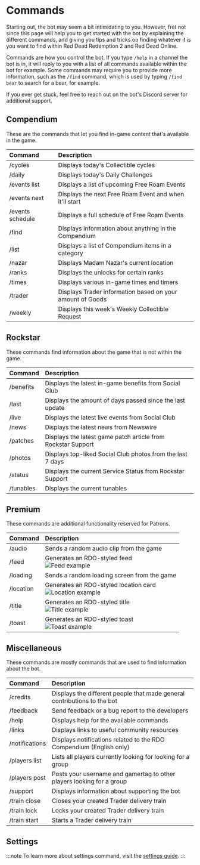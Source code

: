 # Commands

Starting out, the bot may seem a bit intimidating to you. However, fret not since this page will help you to get started with the bot by explaining the different commands,
and giving you tips and tricks on finding whatever it is you want to find within Red Dead Redemption 2 and Red Dead Online.

Commands are how you control the bot. If you type `/help` in a channel the bot is in, it will reply to you with a list of all commands available within the bot for example.
Some commands may require you to provide more information, such as the `/find` command, which is used by typing `/find bear` to search for a bear, for example.

If you ever get stuck, feel free to reach out on the bot's Discord server for additional support.

## Compendium

These are the commands that let you find in-game content that's available in the game.

| Command          | Description                                               |
| :--------------- | :-------------------------------------------------------- |
| /cycles          | Displays today's Collectible cycles                       |
| /daily           | Displays today's Daily Challenges                         |
| /events list     | Displays a list of upcoming Free Roam Events              |
| /events next     | Displays the next Free Roam Event and when it'll start    |
| /events schedule | Displays a full schedule of Free Roam Events              |
| /find            | Displays information about anything in the Compendium     |
| /list            | Displays a list of Compendium items in a category         |
| /nazar           | Displays Madam Nazar's current location                   |
| /ranks           | Displays the unlocks for certain ranks                    |
| /times           | Displays various in-game times and timers                 |
| /trader          | Displays Trader information based on your amount of Goods |
| /weekly          | Displays this week's Weekly Collectible Request           |

## Rockstar

These commands find information about the game that is not within the game.

| Command   | Description                                                  |
| :-------- | :----------------------------------------------------------- |
| /benefits | Displays the latest in-game benefits from Social Club        |
| /last     | Displays the amount of days passed since the last update     |
| /live     | Displays the latest live events from Social Club             |
| /news     | Displays the latest news from Newswire                       |
| /patches  | Displays the latest game patch article from Rockstar Support |
| /photos   | Displays top-liked Social Club photos from the last 7 days   |
| /status   | Displays the current Service Status from Rockstar Support    |
| /tunables | Displays the current tunables                                |

## Premium

These commands are additional functionality reserved for Patrons.

| Command   | Description                                                                                    |
| :-------- | :--------------------------------------------------------------------------------------------- |
| /audio    | Sends a random audio clip from the game                                                        |
| /feed     | Generates an RDO-styled feed<br />![Feed example](/img/wiki/feed-example.png)                  |
| /loading  | Sends a random loading screen from the game                                                    |
| /location | Generates an RDO-styled location card<br />![Location example](/img/wiki/location-example.png) |
| /title    | Generates an RDO-styled title<br />![Title example](/img/wiki/title-example.png)               |
| /toast    | Generates an RDO-styled toast<br />![Toast example](/img/wiki/toast-example.png)               |

## Miscellaneous

These commands are mostly commands that are used to find information about the bot.

| Command        | Description                                                              |
| :------------- | :----------------------------------------------------------------------- |
| /credits       | Displays the different people that made general contributions to the bot |
| /feedback      | Send feedback or a bug report to the developers                          |
| /help          | Displays help for the available commands                                 |
| /links         | Displays links to useful community resources                             |
| /notifications | Displays notifications related to the RDO Compendium (English only)      |
| /players list  | Lists all players currently looking for looking for a group              |
| /players post  | Posts your username and gamertag to other players looking for a group    |
| /support       | Displays information about supporting the bot                            |
| /train close   | Closes your created Trader delivery train                                |
| /train lock    | Locks your created Trader delivery train                                 |
| /train start   | Starts a Trader delivery train                                           |

## Settings

:::note
To learn more about settings command, visit the [settings guide](./settings).
:::
